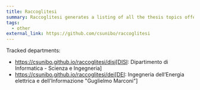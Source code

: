 ```yaml
---
title: Raccoglitesi
summary: Raccoglitesi generates a listing of all the thesis topics offered by DISI professors
tags:
  - other
external_link: https://github.com/csunibo/raccoglitesi
---
```

Tracked departments:

- https://csunibo.github.io/raccoglitesi/disi[DISI: Dipartimento di Informatica - Scienza e Ingegneria]
- https://csunibo.github.io/raccoglitesi/dei[DEI: Ingegneria dell’Energia elettrica e dell’Informazione "Guglielmo Marconi"]

